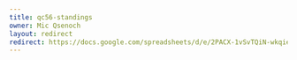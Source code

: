 ```yaml
---
title: qc56-standings
owner: Mic Qsenoch
layout: redirect
redirect: https://docs.google.com/spreadsheets/d/e/2PACX-1vSvTQiN-wkqieFMgkWS4VhJ0FsMZ-Mr8wkoO55tbNxOdLVpqqWl5oJnmjGvOZIwXpmaTZJDm_XKO_jC/pubhtml
---
```

